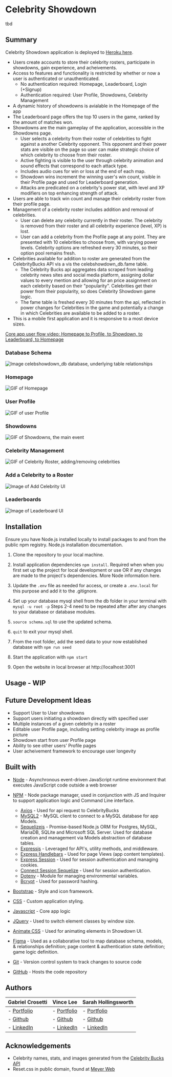# Celebrity Showdown
tbd

## Summary
Celebrity Showdown application is deployed to [Heroku here](https://powerful-badlands-23075.herokuapp.com/).

* Users create accounts to store their celebrity rosters, participate in showdowns, gain experience, and acheivements.
* Access to features and functionality is restricted by whether or now a user is authenticated or unauthenticated.
  * No authentication required: Homepage, Leaderboard, Login (+Signup)
  * Authentication required: User Profile, Showdowns, Celebrity Management
* A dynamic history of showdowns is avialable in the Homepage of the app
* The Leaderboard page offers the top 10 users in the game, ranked by the amount of matches won.
* Showdowns are the main gameplay of the application, accessible in the Showdowns page.
  * User selects a celebrity from their roster of celebrities to fight against a another Celebrity opponent. This opponent and their power stats are visible on the page so user can make strategic choice of which celebrity to choose from their roster.
  * Active fighting is visible to the user through celebrity animation and sound effects that correspond to each attack type.
  * Includes audio cues for win or loss at the end of each map. 
  * Showdown wins increment the winning user's win count, visible in their Profile page and used for Leaderboard generation.
  * Attacks are predicated on a celebrity's power stat, with level and XP modifiers on top enhancing strength of attack.
* Users are able to track win count and manage their celebrity roster from their profile page.
* Management of a celebrity roster includes addition and removal of celebrities.
  * User can delete any celebrity currently in their roster. The celebrity is removed from their roster and all celebrity experience (level, XP) is lost.
  * User can add a celebrity from the Profile page at any point. They are presented with 10 celebrities to choose from, with varying power levels. Celebrity options are refreshed every 30 minutes, so their option pool remains fresh.
* Celebrities available for addition to roster are generated from the CelebrityBucks API vis a vis the celebshowdown_db.fame table. 
  * The Celebrity Bucks api aggregates data scraped from leading celebrity news sites and social media platform, assigning dollar values to every mention and allowing for an price assignment on each celebrity based on their "popularity". Celebrities get their power from their popularity, so does Celebrity Showdown game logic.
  * The fame table is freshed every 30 minutes from the api, reflected in power changes for Celebrities in the game and potentially a change in which Celebrities are available to be added to a roster.
* This is a mobile first application and it is responsive to a most device sizes.

[Core app user flow video: Homepage to Profile, to Showdown, to Leaderboard, to Homepage](https://watch.screencastify.com/v/cLqQBs9CD7EMGWVuvCjO)

### Database Schema
![Image celebshowdown_db database, underlying table relationships](./img/celebshowdown_db_schema.png)

### Homepage
![GIF of Homepage](./img/homepage-demo.gif)

### User Profile
![GIF of user Profile](./img/profile-demo.gif)

### Showdowns
![GIF of Showdowns, the main event](./img/showdown-demo.gif)

### Celebrity Management
![GIF of Celebrity Roster, adding/removing celebrities](./img/celebritymanagement-demo.gif)

### Add a Celebrity to a Roster
![Image of Add Celebrity UI](celebrityadd-screenshot.png)

### Leaderboards
![Image of Leaderboard UI](./img/leaderboard-screenshot.png)


## Installation
Ensure you have Node.js installed locally to install packages to and from the public npm registry. Node.js installation documentation.

1. Clone the repository to your local machine.

2. Install application dependencies `npm install`.
Required when when you first set up the project for local development or use OR if any changes are made to the project's dependencies. More Node information here.

2. Update the `.env` file as needed for access, or create a `.env.local` for this purpose and add it to the .gitignore.

3. Set up your database mysql shell from the db folder in your terminal with `mysql -u root -p` Steps 2-4 need to be repeated after after any changes to your database or database modules.

4. `source schema.sql` to use the updated schema.

5. `quit` to exit your mysql shell.

6. From the root folder, add the seed data to your now established database with `npm run seed`

7. Start the application with `npm start` 

8. Open the website in local browser at http://localhost:3001

## Usage - WIP

## Future Development Ideas
* Support User to User showdowns
* Support users initiating a showdown directly with specified user
* Multiple instances of a given celebrity in a roster
* Editable user Profile page, including setting celebrity image as profile picture
* Showdown start from user Profile page
* Ability to see other users' Profile pages
* User acheivement framework to encourage user longevity

## Built with
* [Node](https://nodejs.org/en/) - Asynchronous event-driven JavaScript runtime environment that executes JavaScript code outside a web browser
* [NPM](https://www.npmjs.com/) - Node package manager, used in conjunction with JS and Inquirer to support application logic and Command Line interface.
  * [Axios](https://www.npmjs.com/package/axios) - Used for api request to CelebrityBucks
  * [MySQL2](https://www.npmjs.com/package/mysql2) - MySQL client to connect to a MySQL database for app Models.
  * [Sequelizejs](https://sequelize.org/) -  Promise-based Node.js ORM for Postgres, MySQL, MariaDB, SQLite and Microsoft SQL Server. Used for database creation and management via Models abstraction of database tables.
  * [Expressjs](https://expressjs.com/) - Leveraged for API's, utility methods, and middleware.
  * [Express Handlebars](https://www.npmjs.com/package/express-handlebars) - Used for page Views (app content templates).
  * [Express Session](https://www.npmjs.com/package/express-session) - Used for session authentication and managing cookies.
  * [Connect Session Sequelize](https://www.npmjs.com/package/connect-session-sequelize) - Used for session authentication.
  * [Dotenv](https://www.npmjs.com/package/dotenv) - Module for managing environmental variables.
  * [Bcrypt](https://www.npmjs.com/package/bcrypt) - Used for password hashing.
* [Bootstrap](https://getbootstrap.com/docs/5.0/getting-started/introduction/) - Style and icon framework.
* [CSS](https://devdocs.io/css/) - Custom application styling.
* [Javascript](https://developer.mozilla.org/en-US/docs/Web/javascript) - Core app logic
* [JQuery](https://code.jquery.com/) - Used to switch element classes by window size.
* [Animate CSS](https://animate.style/) - Used for animating elements in Showdown UI.

* [Figma](https://www.figma.com/files/recent?fuid=1021540689586237609) - Used as a collaborative tool to map database schema, models, & relationships definition; page content & authentication state definition; game logic definition.
* [Git](https://git-scm.com/doc) - Version control system to track changes to source code
* [GitHub](https://docs.github.com/en) - Hosts the code repository

## Authors
|**Gabriel Crosetti** | **Vince Lee** | **Sarah Hollingsworth** |
|-----------------|---------------|------------------|
| - [Portfolio](https://gabrielcrosetti.github.io/my-portfolio/)| - [Portfolio](https://starryblue7.github.io/portfolio/)| - [Portfolio](https://sahhollingsworth.github.io/sarah-hollingsworth-portfolio_advanced-css/) |
| - [Github](https://github.com/gabrielcrosetti)| - [Github](https://github.com/StarryBlue7) | - [Github](https://github.com/sahhollingsworth) |
| - [LinkedIn](https://www.linkedin.com/in/gabriel-crosetti/)| - [LinkedIn](https://www.linkedin.com/in/vince-lee/) | - [LinkedIn](https://www.linkedin.com/in/sarahhollingsworth/)|

## Acknowledgements
* Celebrity names, stats, and images generated from the [Celebrity Bucks API](https://rapidapi.com/brianiswu/api/celebrity-bucks/details)
* Reset.css in public domain, found at [Meyer Web](http://meyerweb.com/eric/tools/css/reset/)